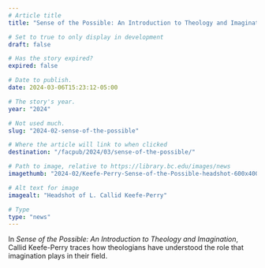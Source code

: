 ```yaml
---
# Article title
title: "Sense of the Possible: An Introduction to Theology and Imagination"

# Set to true to only display in development
draft: false

# Has the story expired?
expired: false

# Date to publish. 
date: 2024-03-06T15:23:12-05:00

# The story's year.
year: "2024"

# Not used much.
slug: "2024-02-sense-of-the-possible"

# Where the article will link to when clicked
destination: "/facpub/2024/03/sense-of-the-possible/"

# Path to image, relative to https://library.bc.edu/images/news
imagethumb: "2024-02/Keefe-Perry-Sense-of-the-Possible-headshot-600x400.jpg"

# Alt text for image
imagealt: "Headshot of L. Callid Keefe-Perry"

# Type
type: "news"
---
```


In <em>Sense of the Possible: An Introduction to Theology and Imagination</em>, Callid Keefe-Perry traces how theologians have understood the role that imagination plays in their field.
